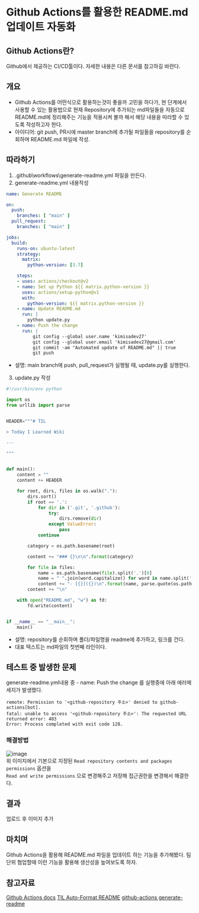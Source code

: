 # Github Actions를 활용한 README.md 업데이트 자동화

## Github Actions란?
Github에서 제공하는 CI/CD툴이다. 자세한 내용은 다른 문서를 참고하길 바란다.

## 개요
- Github Actions를 어떤식으로 활용하는것이 좋을까 고민을 하다가, 현 단계에서 사용할 수 있는 활용법으로 현재 Repository에 추가되는 md파일들을 자동으로 README.md에 정리해주는 기능을 적용시켜 볼까 해서 해당 내용을 따라할 수 있도록 작성하고자 한다.
- 아이디어: git push, PR시에 master branch에 추가될 파일들을 repository를 순회하며 README.md 파일에 작성.

## 따라하기
1. .github\workflows\generate-readme.yml 파일을 만든다.
2. generate-readme.yml 내용작성
```yml
name: Generate README

on:
  push:
    branches: [ "main" ]
  pull_request:
    branches: [ "main" ]

jobs:
  build:
    runs-on: ubuntu-latest
    strategy:
      matrix:
        python-version: [3.7]

    steps:
    - uses: actions/checkout@v2
    - name: Set up Python ${{ matrix.python-version }}
      uses: actions/setup-python@v1
      with:
        python-version: ${{ matrix.python-version }}
    - name: Update README.md
      run: |
        python update.py
    - name: Push the change
      run: |
          git config --global user.name 'kimisadev27'
          git config --global user.email 'kimisadev27@gmail.com'
          git commit -am "Automated update of README.md" || true
          git push
```
- 설명: main branch에 push, pull_request가 실행될 때, update.py를 실행한다.
3. update.py 작성
```python
#!/usr/bin/env python

import os
from urllib import parse


HEADER="""# TIL

> Today I Learned Wiki

---

"""


def main():
    content = ""
    content += HEADER

    for root, dirs, files in os.walk("."):
        dirs.sort()
        if root == '.':
            for dir in ('.git', '.github'):
                try:
                    dirs.remove(dir)
                except ValueError:
                    pass
            continue

        category = os.path.basename(root)

        content += "### {}\n\n".format(category)

        for file in files:
            name = os.path.basename(file).split('.')[0]
            name = " ".join(word.capitalize() for word in name.split('-'))
            content += "- [{}]({})\n".format(name, parse.quote(os.path.join(category, file)))
        content += "\n"

    with open("README.md", "w") as fd:
        fd.write(content)


if __name__ == "__main__":
    main()
```
- 설명: repository를 순회하며 폴더/파일명을 readme에 추가하고, 링크를 건다.
- 대표 텍스트는 md파일의 첫번째 라인이다.


## 테스트 중 발생한 문제
generate-readme.yml내용 중 - name: Push the change 를 실행중에 아래 에러메세지가 발생했다.
```
remote: Permission to '<github-repository 주소>' denied to github-actions[bot].
fatal: unable to access '<github-repository 주소>': The requested URL returned error: 403
Error: Process completed with exit code 128.
```
### 해결방법
![image](https://github.com/fastcampus-fe-group7/TIL/assets/34756233/62a6307b-f61a-42d2-b80a-f6bffff1c0ac)<br>
위 이미지에서 기본으로 지정된 `Read repository contents and packages permissions` 옵션을<br>
`Read and write permissions` 으로 변경해주고 저장해 접근권한을 변경해서 해결한다.


## 결과
업로드 후 이미지 추가


## 마치며
Github Actions을 활용해 README.md 파일을 업데이트 하는 기능을 추가해봤다.
팀단위 협업할때 이런 기능을 활용해 생산성을 높여보도록 하자.




## 참고자료
[Github Actions docs](https://docs.github.com/ko/actions)
[TIL Auto-Format README](https://github.com/marketplace/actions/til-auto-format-readme)
[github-actions generate-readme](https://github.com/aicioara/til/blob/master/github/github-actions.md)